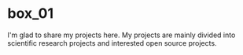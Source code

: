 # box_01
I'm glad to share my projects here. My projects are mainly divided into scientific research projects and interested open source projects.
